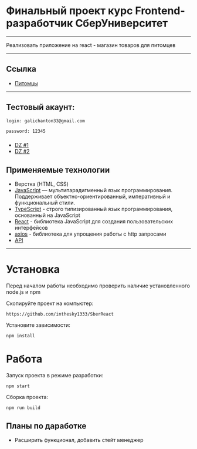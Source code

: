 # Финальный проект курс Frontend-разработчик СберУниверситет

---

Реализовать приложение на react - магазин товаров для питомцев

---

## Ссылка
- [Питомцы](https://inthesky1333.github.io/SberReact/)
---

## Тестовый акаунт:

```
login: galichanton33@gmail.com

password: 12345
```

### 
- [DZ #1](https://github.com/inthesky1333/SberReact/tree/DZ_1)
- [DZ #2](https://github.com/inthesky1333/SberReact/tree/DZ_2)

## Применяемые технологии

- Верстка (HTML, CSS)
- [JavaScript](https://www.javascript.com/)  — мультипарадигменный язык программирования. Поддерживает объектно-ориентированный, императивный и функциональный стили.
- [TypeScript](https://www.typescriptlang.org/) - строго типизированный язык программирования, основанный на JavaScript
- [React](https://reactjs.org/) - библиотека JavaScript для создания пользовательских интерфейсов
- [axios](https://axios-http.com/docs/) - библиотека для упрощения работы с http запросами
- [API](https://api.react-learning.ru/)
---

# Установка #

Перед началом работы необходимо проверить наличие установленного node.js и npm

Скопируйте проект на компьютер:

```
https://github.com/inthesky1333/SberReact
```

Установите зависимости:

```
npm install
```
# Работа #

Запуск проекта в режиме разработки:

```
npm start
```

Сборка проекта:

```
npm run build
```

## Планы по даработке

- Расширить функционал, добавить стейт менеджер